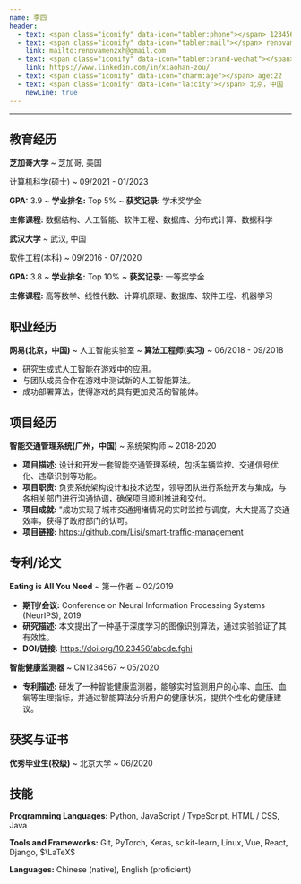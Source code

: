 ```yaml
---
name: 李四
header:
  - text: <span class="iconify" data-icon="tabler:phone"></span> 12345678569
  - text: <span class="iconify" data-icon="tabler:mail"></span> renovamenzxh@gmail.com
    link: mailto:renovamenzxh@gmail.com
  - text: <span class="iconify" data-icon="tabler:brand-wechat"></span> wechat_xiaohan_zou
    link: https://www.linkedin.com/in/xiaohan-zou/
  - text: <span class="iconify" data-icon="charm:age"></span> age:22
  - text: <span class="iconify" data-icon="la:city"></span> 北京，中国
    newLine: true
---
```

---

## 教育经历

**芝加哥大学**
  ~ 芝加哥, 美国

计算机科学(硕士)
  ~ 09/2021 - 01/2023

**GPA:** 3.9
  ~ **学业排名:** Top 5%
  ~ **获奖记录:** 学术奖学金

**主修课程:** 数据结构、人工智能、软件工程、数据库、分布式计算、数据科学

**武汉大学**
  ~ 武汉, 中国

软件工程(本科)
  ~ 09/2016 - 07/2020

**GPA:** 3.8
  ~ **学业排名:** Top 10%
  ~ **获奖记录:** 一等奖学金

**主修课程:** 高等数学、线性代数、计算机原理、数据库、软件工程、机器学习

## 职业经历  

**网易(北京，中国)**
  ~ 人工智能实验室
  ~ **算法工程师(实习)**
  ~ 06/2018 - 09/2018

- 研究生成式人工智能在游戏中的应用。
- 与团队成员合作在游戏中测试新的人工智能算法。
- 成功部署算法，使得游戏的具有更加灵活的智能体。

## 项目经历  

**智能交通管理系统(广州，中国)**
  ~ 系统架构师
  ~ 2018-2020

- **项目描述:** 设计和开发一套智能交通管理系统，包括车辆监控、交通信号优化、违章识别等功能。
- **项目职责:** 负责系统架构设计和技术选型，领导团队进行系统开发与集成，与各相关部门进行沟通协调，确保项目顺利推进和交付。
- **项目成就:** "成功实现了城市交通拥堵情况的实时监控与调度，大大提高了交通效率，获得了政府部门的认可。
- **项目链接:** https://github.com/Lisi/smart-traffic-management

## 专利/论文

**Eating is All You Need**
  ~ 第一作者
  ~ 02/2019

- **期刊/会议:** Conference on Neural Information Processing Systems (NeurIPS), 2019 
- **研究描述:** 本文提出了一种基于深度学习的图像识别算法，通过实验验证了其有效性。
- **DOI/链接:** https://doi.org/10.23456/abcde.fghi

**智能健康监测器**
  ~ CN1234567
  ~ 05/2020

- **专利描述:** 研发了一种智能健康监测器，能够实时监测用户的心率、血压、血氧等生理指标，并通过智能算法分析用户的健康状况，提供个性化的健康建议。

## 获奖与证书

**优秀毕业生(校级)** 
  ~ 北京大学
  ~ 06/2020


## 技能

**Programming Languages:** <span class="iconify" data-icon="vscode-icons:file-type-python"></span> Python, <span class="iconify" data-icon="vscode-icons:file-type-js-official"></span> JavaScript / <span class="iconify" data-icon="vscode-icons:file-type-typescript-official"></span> TypeScript, <span class="iconify" data-icon="vscode-icons:file-type-html"></span> HTML / <span class="iconify" data-icon="vscode-icons:file-type-css"></span> CSS, <span class="iconify" data-icon="logos:java" data-inline="false"></span> Java

**Tools and Frameworks:** Git, PyTorch, Keras, scikit-learn, Linux, Vue, React, Django, $\LaTeX$

**Languages:** Chinese (native), English (proficient)
